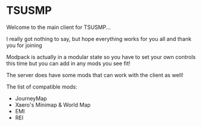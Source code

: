 # TSUSMP
Welcome to the main client for TSUSMP...

I really got nothing to say, but hope everything works for you all and
thank you for joining

Modpack is actually in a modular state so you have to set your own controls this time but you can add in any mods you see fit!

The server does have some mods that can work with the client as well!

The list of compatible mods:


- JourneyMap
- Xaero's Minimap & World Map
- EMI
- REI

